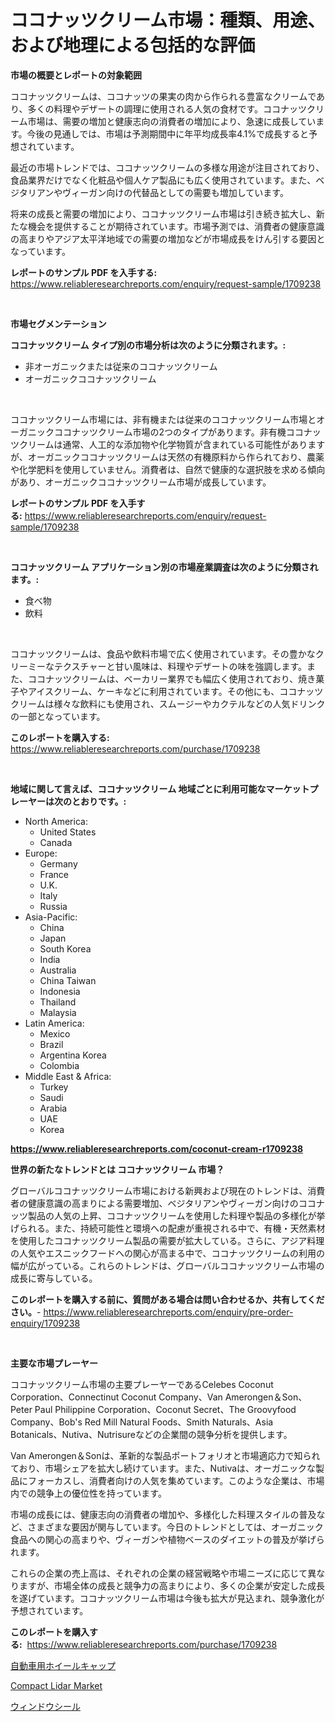 <p><h1>ココナッツクリーム市場：種類、用途、および地理による包括的な評価</h1></p><p><strong>市場の概要とレポートの対象範囲</strong></p>
<p><p>ココナッツクリームは、ココナッツの果実の肉から作られる豊富なクリームであり、多くの料理やデザートの調理に使用される人気の食材です。ココナッツクリーム市場は、需要の増加と健康志向の消費者の増加により、急速に成長しています。今後の見通しでは、市場は予測期間中に年平均成長率4.1%で成長すると予想されています。</p><p>最近の市場トレンドでは、ココナッツクリームの多様な用途が注目されており、食品業界だけでなく化粧品や個人ケア製品にも広く使用されています。また、ベジタリアンやヴィーガン向けの代替品としての需要も増加しています。</p><p>将来の成長と需要の増加により、ココナッツクリーム市場は引き続き拡大し、新たな機会を提供することが期待されています。市場予測では、消費者の健康意識の高まりやアジア太平洋地域での需要の増加などが市場成長をけん引する要因となっています。</p></p>
<p><strong>レポートのサンプル PDF を入手する:</strong> <a href="https://www.reliableresearchreports.com/enquiry/request-sample/1709238">https://www.reliableresearchreports.com/enquiry/request-sample/1709238</a></p>
<p>&nbsp;</p>
<p><strong>市場セグメンテーション</strong></p>
<p><strong>ココナッツクリーム タイプ別の市場分析は次のように分類されます。:</strong></p>
<p><ul><li>非オーガニックまたは従来のココナッツクリーム</li><li>オーガニックココナッツクリーム</li></ul></p>
<p>&nbsp;</p>
<p><p>ココナッツクリーム市場には、非有機または従来のココナッツクリーム市場とオーガニックココナッツクリーム市場の2つのタイプがあります。非有機ココナッツクリームは通常、人工的な添加物や化学物質が含まれている可能性がありますが、オーガニックココナッツクリームは天然の有機原料から作られており、農薬や化学肥料を使用していません。消費者は、自然で健康的な選択肢を求める傾向があり、オーガニックココナッツクリーム市場が成長しています。</p></p>
<p><strong>レポートのサンプル PDF を入手する:</strong>&nbsp;<a href="https://www.reliableresearchreports.com/enquiry/request-sample/1709238">https://www.reliableresearchreports.com/enquiry/request-sample/1709238</a></p>
<p>&nbsp;</p>
<p><strong> ココナッツクリーム アプリケーション別の市場産業調査は次のように分類されます。:</strong></p>
<p><ul><li>食べ物</li><li>飲料</li></ul></p>
<p>&nbsp;</p>
<p><p>ココナッツクリームは、食品や飲料市場で広く使用されています。その豊かなクリーミーなテクスチャーと甘い風味は、料理やデザートの味を強調します。また、ココナッツクリームは、ベーカリー業界でも幅広く使用されており、焼き菓子やアイスクリーム、ケーキなどに利用されています。その他にも、ココナッツクリームは様々な飲料にも使用され、スムージーやカクテルなどの人気ドリンクの一部となっています。</p></p>
<p><strong>このレポートを購入する:</strong>&nbsp; <a href="https://www.reliableresearchreports.com/purchase/1709238">https://www.reliableresearchreports.com/purchase/1709238</a></p>
<p>&nbsp;</p>
<p><strong>地域に関して言えば、ココナッツクリーム 地域ごとに利用可能なマーケットプレーヤーは次のとおりです。:</strong></p>
<p><ul>
    <li>
        North America:
        <ul>
            <li>United States</li>
            <li>Canada</li>
        </ul>
    </li>
    <li>
        Europe:
        <ul>
            <li>Germany</li>
            <li>France</li>
            <li>U.K.</li>
            <li>Italy</li>
            <li>Russia</li>
        </ul>
    </li>
    <li>
        Asia-Pacific:
        <ul>
            <li>China</li>
            <li>Japan</li>
            <li>South Korea</li>
            <li>India</li>
            <li>Australia</li>
            <li>China Taiwan</li>
            <li>Indonesia</li>
            <li>Thailand</li>
            <li>Malaysia</li>
        </ul>
    </li>
    <li>
        Latin America:
        <ul>
            <li>Mexico</li>
            <li>Brazil</li>
            <li>Argentina Korea</li>
            <li>Colombia</li>
        </ul>
    </li>
    <li>
        Middle East & Africa:
        <ul>
            <li>Turkey</li>
            <li>Saudi</li>
            <li>Arabia</li>
            <li>UAE</li>
            <li>Korea</li>
        </ul>
    </li>
    </ul></p>
<p><strong><a href="https://www.reliableresearchreports.com/coconut-cream-r1709238">https://www.reliableresearchreports.com/coconut-cream-r1709238</a></strong>&nbsp;</p>
<p><strong>世界の新たなトレンドとは ココナッツクリーム 市場？</strong></p>
<p><p>グローバルココナッツクリーム市場における新興および現在のトレンドは、消費者の健康意識の高まりによる需要増加、ベジタリアンやヴィーガン向けのココナッツ製品の人気の上昇、ココナッツクリームを使用した料理や製品の多様化が挙げられる。また、持続可能性と環境への配慮が重視される中で、有機・天然素材を使用したココナッツクリーム製品の需要が拡大している。さらに、アジア料理の人気やエスニックフードへの関心が高まる中で、ココナッツクリームの利用の幅が広がっている。これらのトレンドは、グローバルココナッツクリーム市場の成長に寄与している。</p></p>
<p><strong>このレポートを購入する前に、質問がある場合は問い合わせるか、共有してください。</strong>- <a href="https://www.reliableresearchreports.com/enquiry/pre-order-enquiry/1709238">https://www.reliableresearchreports.com/enquiry/pre-order-enquiry/1709238</a></p>
<p>&nbsp;</p>
<p><strong>主要な市場プレーヤー</strong></p>
<p><p>ココナッツクリーム市場の主要プレーヤーであるCelebes Coconut Corporation、Connectinut Coconut Company、Van Amerongen＆Son、Peter Paul Philippine Corporation、Coconut Secret、The Groovyfood Company、Bob's Red Mill Natural Foods、Smith Naturals、Asia Botanicals、Nutiva、Nutrisureなどの企業間の競争分析を提供します。</p><p>Van Amerongen＆Sonは、革新的な製品ポートフォリオと市場適応力で知られており、市場シェアを拡大し続けています。また、Nutivaは、オーガニックな製品にフォーカスし、消費者向けの人気を集めています。このような企業は、市場内での競争上の優位性を持っています。</p><p>市場の成長には、健康志向の消費者の増加や、多様化した料理スタイルの普及など、さまざまな要因が関与しています。今日のトレンドとしては、オーガニック食品への関心の高まりや、ヴィーガンや植物ベースのダイエットの普及が挙げられます。</p><p>これらの企業の売上高は、それぞれの企業の経営戦略や市場ニーズに応じて異なりますが、市場全体の成長と競争力の高まりにより、多くの企業が安定した成長を遂げています。ココナッツクリーム市場は今後も拡大が見込まれ、競争激化が予想されています。</p></p>
<p><strong>このレポートを購入する:</strong>&nbsp;&nbsp;<a href="https://www.reliableresearchreports.com/purchase/1709238">https://www.reliableresearchreports.com/purchase/1709238</a></p>
<p><p><a href="https://github.com/marbadji/Market-Research-Report-List-1/blob/main/845984331855.md">自動車用ホイールキャップ</a></p><p><a href="https://github.com/mancsybtousav/Market-Research-Report-List-2/blob/main/compact-lidar-market.md">Compact Lidar Market</a></p><p><a href="https://github.com/KaydenJohns1964/Market-Research-Report-List-1/blob/main/586635531856.md">ウィンドウシール</a></p></p>